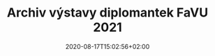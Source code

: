 ---
title: "Archiv výstavy diplomantek FaVU 2021"
shortTitle: "Výstava 2021"
date: 2020-08-17T15:02:56+02:00
draft: false
weight: 4

url: "vystava-2021"
---
